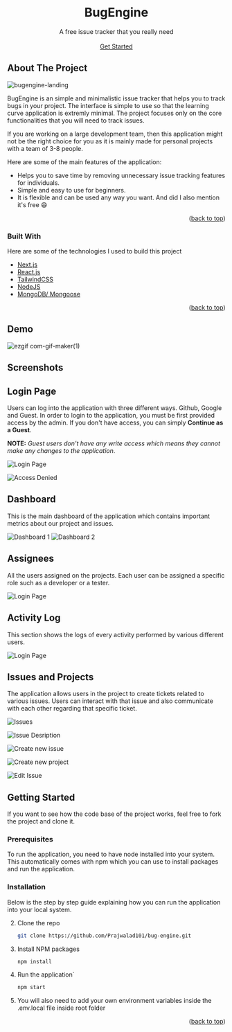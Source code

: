 <div id="top"></div>


<!-- PROJECT LOGO -->
<br />
<div align="center">
  <h1 align="center">BugEngine</h1>
  <p align="center">
    A free issue tracker that you really need
    <br />
    <br/>
    <a href="https://bug-engine.vercel.app">Get Started</a>
  </p>
</div>



<!-- ABOUT THE PROJECT -->
## About The Project

![bugengine-landing](https://user-images.githubusercontent.com/84787320/167077488-11e60480-b9f0-4a99-8274-b803052e045a.PNG)


BugEngine is an simple and minimalistic issue tracker that helps you to track bugs in your project. The interface is simple to use so that the learning curve application is extremly minimal. The project focuses only on the core functionalities that you will need to track issues. 

If you are working on a large development team, then this application might not be the right choice for you as it is mainly made for personal projects with a team of 3-8 people.

Here are some of the main features of the application:
* Helps you to save time by removing unnecessary issue tracking features for individuals.
* Simple and easy to use for beginners.
* It is flexible and can be used any way you want. And did I also mention it's free :smile:

<p align="right">(<a href="#top">back to top</a>)</p>


### Built With

Here are some of the technologies I used to build this project

* [Next.js](https://nextjs.org/)
* [React.js](https://reactjs.org/)
* [TailwindCSS](https://tailwindcss.com/)
* [NodeJS](https://nodejs.org/en/)
* [MongoDB/ Mongoose](https://www.mongodb.com/)

<p align="right">(<a href="#top">back to top</a>)</p>

## Demo

![ezgif com-gif-maker(1)](https://user-images.githubusercontent.com/84787320/167091649-daacf97c-2316-4a50-8af2-82d6be7f7d03.gif)

## Screenshots

## Login Page
Users can log into the application with three different ways. Github, Google and Guest. In order to login to the application, you must be first provided access by the admin. If you don't have access, you can simply **Continue as a Guest**. 

**NOTE:** *Guest users don't have any write access which means they cannot make any changes to the application*.

![Login Page](https://imgur.com/nLTbm3d.png)

![Access Denied](https://imgur.com/elZY9GM.png)


## Dashboard
This is the main dashboard of the application which contains important metrics about our project and issues.

![Dashboard 1](https://imgur.com/JvF3ciZ.png)
![Dashboard 2](https://imgur.com/Z4uair6.png)


## Assignees
All the users assigned on the projects. Each user can be assigned a specific role such as a developer or a tester.

![Login Page](https://imgur.com/SdbsMRE.png)

## Activity Log
This section shows the logs of every activity performed by various different users.

![Login Page](https://imgur.com/zLeOHy1.png)

## Issues and Projects
The application allows users in the project to create tickets related to various issues. Users can interact with that issue and also communicate with each other regarding that specific ticket.

![Issues](https://imgur.com/vFTqxN8.png)

![Issue Desription](https://imgur.com/kVKNJ5W.png)

![Create new issue](https://imgur.com/DfIms49.png)

![Create new project](https://imgur.com/XdQZG2q.png)

![Edit Issue](https://imgur.com/t6kj90i.png)










<!-- GETTING STARTED -->
## Getting Started

If you want to see how the code base of the project works, feel free to fork the project and clone it.

### Prerequisites

To run the application, you need to have node installed into your system. This automatically comes with npm which you can use to install packages and run the application.

### Installation

Below is the step by step guide explaining how you can run the application into your local system.

2. Clone the repo
   ```sh
   git clone https://github.com/Prajwalad101/bug-engine.git
   ```
3. Install NPM packages
   ```sh
   npm install
   ```
4. Run the application`
   ```js
   npm start
   ```
   
5. You will also need to add your own environment variables inside the .env.local file inside root folder

<p align="right">(<a href="#top">back to top</a>)</p>
